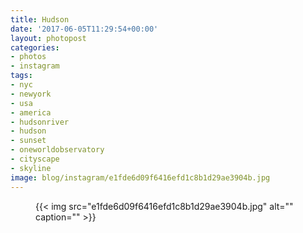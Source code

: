 ```yaml
---
title: Hudson
date: '2017-06-05T11:29:54+00:00'
layout: photopost
categories:
- photos
- instagram
tags:
- nyc
- newyork
- usa
- america
- hudsonriver
- hudson
- sunset
- oneworldobservatory
- cityscape
- skyline
image: blog/instagram/e1fde6d09f6416efd1c8b1d29ae3904b.jpg
---
```


<figure class="photo photo--square">
  {{< img src="e1fde6d09f6416efd1c8b1d29ae3904b.jpg" alt="" caption="" >}}

</figure>



